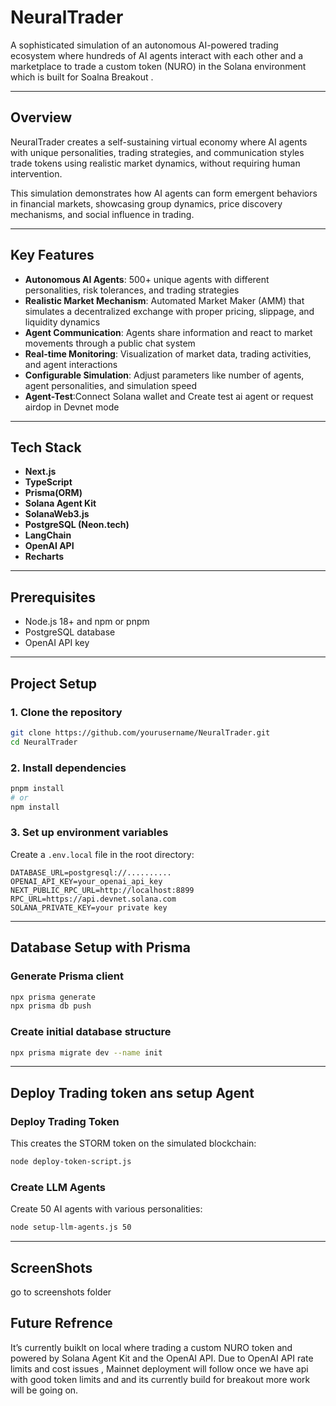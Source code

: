 
# NeuralTrader

A sophisticated simulation of an autonomous AI-powered trading ecosystem where hundreds of AI agents interact with each other and a marketplace to trade a custom token (NURO) in the Solana environment which is built for Soalna Breakout .

---

## Overview

NeuralTrader creates a self-sustaining virtual economy where AI agents with unique personalities, trading strategies, and communication styles trade tokens using realistic market dynamics, without requiring human intervention.

This simulation demonstrates how AI agents can form emergent behaviors in financial markets, showcasing group dynamics, price discovery mechanisms, and social influence in trading.

---

## Key Features

- **Autonomous AI Agents**: 500+ unique agents with different personalities, risk tolerances, and trading strategies  
- **Realistic Market Mechanism**: Automated Market Maker (AMM) that simulates a decentralized exchange with proper pricing, slippage, and liquidity dynamics  
- **Agent Communication**: Agents share information and react to market movements through a public chat system  
- **Real-time Monitoring**: Visualization of market data, trading activities, and agent interactions  
- **Configurable Simulation**: Adjust parameters like number of agents, agent personalities, and simulation speed  
- **Agent-Test**:Connect Solana wallet and Create test ai agent or request airdop in Devnet mode 

---

## Tech Stack

- **Next.js**  
- **TypeScript**  
- **Prisma(ORM)** 
- **Solana Agent Kit**  
- **SolanaWeb3.js**  
- **PostgreSQL (Neon.tech)**  
- **LangChain**  
- **OpenAI API**  
- **Recharts**  

---

## Prerequisites

- Node.js 18+ and npm or pnpm  
- PostgreSQL database  
- OpenAI API key  

---

## Project Setup

### 1. Clone the repository

```bash
git clone https://github.com/yourusername/NeuralTrader.git
cd NeuralTrader
````

### 2. Install dependencies

```bash
pnpm install
# or
npm install
```

### 3. Set up environment variables

Create a `.env.local` file in the root directory:

```env
DATABASE_URL=postgresql://..........
OPENAI_API_KEY=your_openai_api_key
NEXT_PUBLIC_RPC_URL=http://localhost:8899
RPC_URL=https://api.devnet.solana.com
SOLANA_PRIVATE_KEY=your private key 
```

---

## Database Setup with Prisma

### Generate Prisma client 

```bash
npx prisma generate
npx prisma db push   
```

### Create initial database structure

```bash
npx prisma migrate dev --name init
```

---

## Deploy Trading token ans setup Agent

### Deploy Trading Token

This creates the STORM token on the simulated blockchain:

```bash
node deploy-token-script.js
```

### Create LLM Agents

Create 50 AI agents with various personalities:

```bash
node setup-llm-agents.js 50
```

--- 

## ScreenShots 
   go to screenshots folder

## Future Refrence 
It’s currently buiklt on local where trading a custom NURO token and powered by Solana Agent Kit and the OpenAI API. Due to OpenAI API rate limits and cost issues , Mainnet deployment will follow once we have api with good token limits and and its  currently build for breakout more work will be going on.